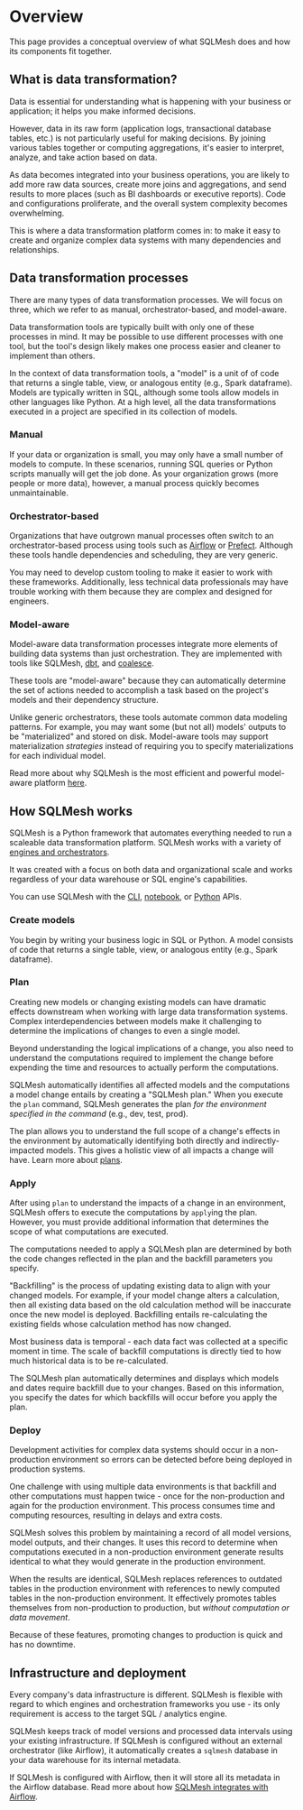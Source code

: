 # Overview

This page provides a conceptual overview of what SQLMesh does and how its components fit together.

## What is data transformation?
Data is essential for understanding what is happening with your business or application; it helps you make informed decisions. 

However, data in its raw form (application logs, transactional database tables, etc.) is not particularly useful for making decisions. By joining various tables together or computing aggregations, it's easier to interpret, analyze, and take action based on data. 

As data becomes integrated into your business operations, you are likely to add more raw data sources, create more joins and aggregations, and send results to more places (such as BI dashboards or executive reports). Code and configurations proliferate, and the overall system complexity becomes overwhelming.

This is where a data transformation platform comes in: to make it easy to create and organize complex data systems with many dependencies and relationships.

## Data transformation processes

There are many types of data transformation processes. We will focus on three, which we refer to as manual, orchestrator-based, and model-aware. 

Data transformation tools are typically built with only one of these processes in mind. It may be possible to use different processes with one tool, but the tool's design likely makes one process easier and cleaner to implement than others.

In the context of data transformation tools, a "model" is a unit of of code that returns a single table, view, or analogous entity (e.g., Spark dataframe). Models are typically written in SQL, although some tools allow models in other languages like Python. At a high level, all the data transformations executed in a project are specified in its collection of models. 

### Manual
If your data or organization is small, you may only have a small number of models to compute. In these scenarios, running SQL queries or Python scripts manually will get the job done. As your organization grows (more people or more data), however, a manual process quickly becomes unmaintainable.

### Orchestrator-based
Organizations that have outgrown manual processes often switch to an orchestrator-based process using tools such as [Airflow](https://airflow.apache.org/) or [Prefect](https://www.prefect.io/). Although these tools handle dependencies and scheduling, they are very generic. 

You may need to develop custom tooling to make it easier to work with these frameworks. Additionally, less technical data professionals may have trouble working with them because they are complex and designed for engineers.

### Model-aware
Model-aware data transformation processes integrate more elements of building data systems than just orchestration. They are implemented with tools like SQLMesh, [dbt](https://www.getdbt.com/), and [coalesce](https://coalesce.io/). 

These tools are "model-aware" because they can automatically determine the set of actions needed to accomplish a task based on the project's models and their dependency structure. 

Unlike generic orchestrators, these tools automate common data modeling patterns. For example, you may want some (but not all) models' outputs to be "materialized" and stored on disk. Model-aware tools may support materialization *strategies* instead of requiring you to specify materializations for each individual model.

Read more about why SQLMesh is the most efficient and powerful model-aware platform [here](../index.md).

## How SQLMesh works
SQLMesh is a Python framework that automates everything needed to run a scaleable data transformation platform. SQLMesh works with a variety of [engines and orchestrators](../integrations/overview.md). 

It was created with a focus on both data and organizational scale and works regardless of your data warehouse or SQL engine's capabilities.

You can use SQLMesh with the [CLI](../reference/cli.md), [notebook](../reference/notebook.md), or [Python](../reference/python.md) APIs.

### Create models
You begin by writing your business logic in SQL or Python. A model consists of code that returns a single table, view, or analogous entity (e.g., Spark dataframe).

### Plan
Creating new models or changing existing models can have dramatic effects downstream when working with large data transformation systems. Complex interdependencies between models make it challenging to determine the implications of changes to even a single model. 

Beyond understanding the logical implications of a change, you also need to understand the computations required to implement the change before expending the time and resources to actually perform the computations.

SQLMesh automatically identifies all affected models and the computations a model change entails by creating a "SQLMesh plan." When you execute the `plan` command, SQLMesh generates the plan *for the environment specified in the command* (e.g., dev, test, prod). 

The plan allows you to understand the full scope of a change's effects in the environment by automatically identifying both directly and indirectly-impacted models. This gives a holistic view of all impacts a change will have. Learn more about [plans](./plans.md).

### Apply
After using `plan` to understand the impacts of a change in an environment, SQLMesh offers to execute the computations by `apply`ing the plan. However, you must provide additional information that determines the scope of what computations are executed. 

The computations needed to apply a SQLMesh plan are determined by both the code changes reflected in the plan and the backfill parameters you specify.

"Backfilling" is the process of updating existing data to align with your changed models. For example, if your model change alters a calculation, then all existing data based on the old calculation method will be inaccurate once the new model is deployed. Backfilling entails re-calculating the existing fields whose calculation method has now changed.

Most business data is temporal - each data fact was collected at a specific moment in time. The scale of backfill computations is directly tied to how much historical data is to be re-calculated.

The SQLMesh plan automatically determines and displays which models and dates require backfill due to your changes. Based on this information, you specify the dates for which backfills will occur before you apply the plan.

### Deploy
Development activities for complex data systems should occur in a non-production environment so errors can be detected before being deployed in production systems.

One challenge with using multiple data environments is that backfill and other computations must happen twice - once for the non-production and again for the production environment. This process consumes time and computing resources, resulting in delays and extra costs.

SQLMesh solves this problem by maintaining a record of all model versions, model outputs, and their changes. It uses this record to determine when computations executed in a non-production environment generate results identical to what they would generate in the production environment. 

When the results are identical, SQLMesh replaces references to outdated tables in the production environment with references to newly computed tables in the non-production environment. It effectively promotes tables themselves from non-production to production, but *without computation or data movement*.

Because of these features, promoting changes to production is quick and has no downtime. 

## Infrastructure and deployment
Every company's data infrastructure is different. SQLMesh is flexible with regard to which engines and orchestration frameworks you use - its only requirement is access to the target SQL / analytics engine.

SQLMesh keeps track of model versions and processed data intervals using your existing infrastructure. If SQLMesh is configured without an external orchestrator (like Airflow), it automatically creates a `sqlmesh` database in your data warehouse for its internal metadata. 

If SQLMesh is configured with Airflow, then it will store all its metadata in the Airflow database. Read more about how [SQLMesh integrates with Airflow](../integrations/airflow.md).
